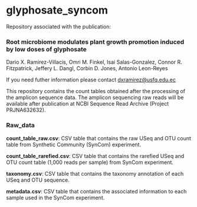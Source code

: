 # glyphosate_syncom

Repository associated with the publication:

### Root microbiome modulates plant growth promotion induced by low doses of glyphosate

Dario X. Ramirez-Villacis, Omri M. Finkel, Isai Salas-Gonzalez, Connor R. Fitzpatrick, Jeffery L. Dangl, Corbin D. Jones, Antonio Leon-Reyes

If you need futher information please contact [dxramirez@usfq.edu.ec](mailto:dxramirez@usfq.edu.ec)

This repository contains the count tables obtained after the processing of the amplicon sequence data. The amplicon sequencing raw reads will be available after publication at NCBI Sequence Read Archive (Project PRJNA632632).

### Raw_data
**count_table_raw.csv**: CSV table that contains the raw USeq and OTU count table from Synthetic Community (SynCom) experiment.

**count_table_rarefied.csv**: CSV table that contains the rarefied USeq and OTU count table (1,000 reads per sample) from SynCom experiment.

**taxonomy.csv**: CSV table that contains the taxonomy annotation of each USeq and OTU sequence.

**metadata.csv**: CSV table that contains the associated information to each sample used in the SynCom experiment.
